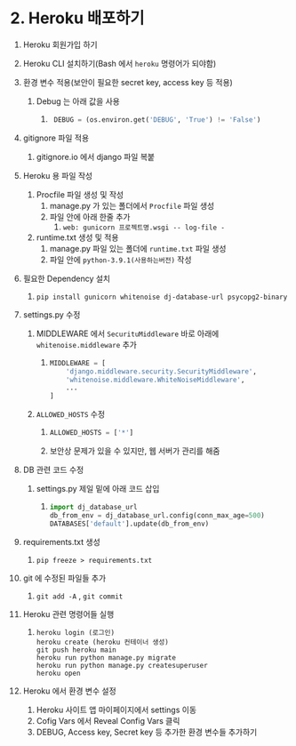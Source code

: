 # 2. Heroku 배포하기

1. Heroku 회원가입 하기

2. Heroku CLI 설치하기(Bash 에서 `heroku` 명령어가 되야함)

3. 환경 변수 적용(보안이 필요한 secret key, access key 등 적용)

   1. Debug 는 아래 값을 사용

      1. ```python
          DEBUG = (os.environ.get('DEBUG', 'True') != 'False')
         ```

4. gitignore 파일 적용

   1. gitignore.io 에서 django 파일 복붙

5. Heroku 용 파일 작성

   1. Procfile 파일 생성 및 작성
      1. manage.py 가 있는 폴더에서 `Procfile` 파일 생성
      2. 파일 안에 아래 한줄 추가
         1. `web: gunicorn 프로젝트명.wsgi -- log-file -`
   2. runtime.txt 생성 및 적용
      1. manage.py 파일 있는 폴더에 `runtime.txt` 파일 생성
      2. 파일 안에 `python-3.9.1(사용하는버전)` 작성

6. 필요한 Dependency 설치

   1. `pip install gunicorn whitenoise dj-database-url psycopg2-binary` 

7. settings.py 수정

   1. MIDDLEWARE 에서 `SecurituMiddleware` 바로 아래에 `whitenoise.middleware` 추가

      1. ```python
         MIDDLEWARE = [
             'django.middleware.security.SecurityMiddleware',
             'whitenoise.middleware.WhiteNoiseMiddleware',
             ...
         ]
         ```

   2. `ALLOWED_HOSTS` 수정

      1. ```python
         ALLOWED_HOSTS = ['*']
         ```

      2. 보안상 문제가 있을 수 있지만, 웹 서버가 관리를 해줌

8. DB 관련 코드 수정

   1. settings.py 제일 밑에 아래 코드 삽입

      1. ```python
         import dj_database_url
         db_from_env = dj_database_url.config(conn_max_age=500)
         DATABASES['default'].update(db_from_env)
         ```

9. requirements.txt 생성

   1. `pip freeze > requirements.txt`

10. git 에 수정된 파일들 추가

    1. `git add -A` , `git commit`

11. Heroku 관련 명령어들 실행

    1. ```
       heroku login (로그인)
       heroku create (heroku 컨테이너 생성)
       git push heroku main
       heroku run python manage.py migrate
       heroku run python manage.py createsuperuser
       heroku open
       ```

12. Heroku 에서 환경 변수 설정

    1. Heroku 사이트 앱 마이페이지에서 settings 이동
    2. Cofig Vars 에서 Reveal Config Vars 클릭
    3. DEBUG, Access key, Secret key 등 추가한 환경 변수들 추가하기


